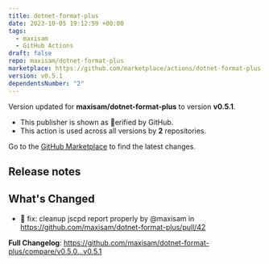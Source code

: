 ```yaml
---
title: dotnet-format-plus
date: 2023-10-05 19:12:59 +00:00
tags:
  - maxisam
  - GitHub Actions
draft: false
repo: maxisam/dotnet-format-plus
marketplace: https://github.com/marketplace/actions/dotnet-format-plus
version: v0.5.1
dependentsNumber: "2"
---
```



Version updated for **maxisam/dotnet-format-plus** to version **v0.5.1**.
- This publisher is shown as erified by GitHub.
- This action is used across all versions by **2** repositories.

Go to the [GitHub Marketplace](https://github.com/marketplace/actions/dotnet-format-plus) to find the latest changes.

## Release notes

## What's Changed
* 🐞 fix: cleanup jscpd report properly by @maxisam in https://github.com/maxisam/dotnet-format-plus/pull/42


**Full Changelog**: https://github.com/maxisam/dotnet-format-plus/compare/v0.5.0...v0.5.1
